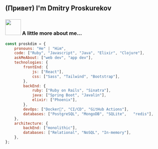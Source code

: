 <h2>(Привет)  I'm Dmitry Proskurekov</h2>

### <img src="https://media.giphy.com/media/VgCDAzcKvsR6OM0uWg/giphy.gif" width="50"> A little more about me...  

```javascript
const proskdim = {
    pronouns: "He" | "Him",
    code: ["Ruby", "Javascript", "Java", "Elixir", "Clojure"],
    askMeAbout: ["web dev", "app dev"],
    technologies: {
        frontEnd: {
            js: ["React"],
            css: ["Sass", "Tailwind", "Bootstrap"],
        },
        backEnd: {
            ruby: ["Ruby on Rails", "Sinatra"],
            java: ["Spring Boot", "Javalin"],
            elixir: ["Phoenix"],
        },
        devOps: ["Docker🐳", "CI/CD", "GitHub Actions"],
        databases: ["PostgreSQL", "MongoDB", "SQLite",   "redis"],
    },
    architecture: {
        backEnd: ["monolithic"],
        databases: ["Relational", "NoSQL", "In-memory"],
    },
};
```